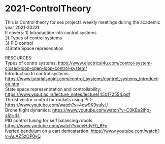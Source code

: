 # 2021-ControlTheory
This is Control theory for ses projects weekly meetings during the academic year 2021-20221  
It covers:  1) Introduction into control systems  
           2) Types of control systems  
           3) PID control  
           4)State Space represenation  
          
 RESOURCES:  
           Types of contro systems: https://www.electrical4u.com/control-system-closed-loop-open-loop-control-system/  
           Introduction to control systems: https://www.tutorialspoint.com/control_systems/control_systems_introduction.htm  
           State space represenbtation and controllability: https://www.vssut.ac.in/lecture_notes/lecture1450172554.pdf  
           Thrust vector control for rockets using PID: https://www.youtube.com/watch?v=4cw9K9yuIyU  
           Drone flight dynamics: https://www.youtube.com/watch?v=C0KBu2ihp-s&t=4s  
           PID control tuning for self balancing robots: https://www.youtube.com/watch?v=uyHdyF0_BFo  
           Iverted pendulum on a cart demostartion: https://www.youtube.com/watch?v=AuAZ5zOP0yQ  
